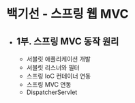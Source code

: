 # 백기선 - 스프링 웹 MVC
- 1부. 스프링 MVC 동작 원리
  -  
  - 서블릿 애플리케이션 개발
  - 서블릿 리스너와 필터
  - 스프링 IoC 컨테이너 연동
  - 스프링 MVC 연동
  - DispatcherServlet
